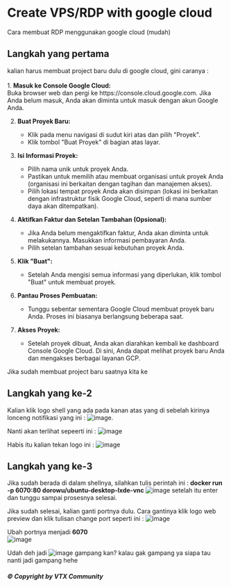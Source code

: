 # Create VPS/RDP with google cloud

Cara membuat RDP menggunakan google cloud (mudah)

<h2>Langkah yang pertama</h2>
kalian harus membuat project baru dulu di google cloud, gini caranya :<br><br>
1. <strong>Masuk ke Console Google Cloud:</strong><br>
   Buka browser web dan pergi ke https://console.cloud.google.com. Jika Anda belum masuk, Anda akan diminta untuk masuk dengan akun Google Anda.

2. **Buat Proyek Baru:**
   - Klik pada menu navigasi di sudut kiri atas dan pilih "Proyek".
   - Klik tombol "Buat Proyek" di bagian atas layar.

3. **Isi Informasi Proyek:**
   - Pilih nama unik untuk proyek Anda.
   - Pastikan untuk memilih atau membuat organisasi untuk proyek Anda (organisasi ini berkaitan dengan tagihan dan manajemen akses).
   - Pilih lokasi tempat proyek Anda akan disimpan (lokasi ini berkaitan dengan infrastruktur fisik Google Cloud, seperti di mana sumber daya akan ditempatkan).

4. **Aktifkan Faktur dan Setelan Tambahan (Opsional):**
   - Jika Anda belum mengaktifkan faktur, Anda akan diminta untuk melakukannya. Masukkan informasi pembayaran Anda.
   - Pilih setelan tambahan sesuai kebutuhan proyek Anda.

5. **Klik "Buat":**
   - Setelah Anda mengisi semua informasi yang diperlukan, klik tombol "Buat" untuk membuat proyek.

6. **Pantau Proses Pembuatan:**
   - Tunggu sebentar sementara Google Cloud membuat proyek baru Anda. Proses ini biasanya berlangsung beberapa saat.

7. **Akses Proyek:**
   - Setelah proyek dibuat, Anda akan diarahkan kembali ke dashboard Console Google Cloud. Di sini, Anda dapat melihat proyek baru Anda dan mengakses berbagai layanan GCP.

Jika sudah membuat project baru saatnya kita ke

## Langkah yang ke-2
Kalian klik logo shell yang ada pada kanan atas yang di sebelah kirinya lonceng notifikasi
yang ini : ![image](https://github.com/vtxcommunity/rdp-with-google-cloud/assets/150561267/55d1ddee-140a-47d2-8859-0dcf3c907f7d).

Nanti akan terlihat sepeerti ini :
![image](https://github.com/vtxcommunity/rdp-with-google-cloud/assets/150561267/44d8479d-eed5-4dd4-aa8d-1c723d8e5cf3)

Habis itu kalian tekan logo ini :
![image](https://github.com/vtxcommunity/rdp-with-google-cloud/assets/150561267/480b8443-75f4-48b5-9384-67b25d48b217)
## Langkah yang ke-3
Jika sudah berada di dalam shellnya, silahkan tulis perintah ini :
**docker run -p 6070:80 dorowu/ubuntu-desktop-lxde-vnc**
![image](https://github.com/vtxcommunity/rdp-with-google-cloud/assets/150561267/0696bf79-c03c-463d-b2d2-8ac4c5beb4da)
setelah itu enter dan tunggu sampai prosesnya selesai.

Jika sudah selesai, kalian ganti portnya dulu. Cara gantinya klik logo web preview dan klik tulisan change port seperti ini :
![image](https://github.com/vtxcommunity/rdp-with-google-cloud/assets/150561267/c1275949-8a31-44fa-8a9b-ca219d5a2e64)

Ubah portnya menjadi **6070**<br>
![image](https://github.com/vtxcommunity/rdp-with-google-cloud/assets/150561267/76fadc35-8c6b-48da-b897-06a59923ab1b)

Udah deh jadi
![image](https://github.com/vtxcommunity/rdp-with-google-cloud/assets/150561267/1ee0de45-df2e-40ef-ba66-aab934a127e5)
gampang kan? kalau gak gampang ya siapa tau nanti jadi gampang hehe


<h5>© Copyright by VTX Community</h5>

